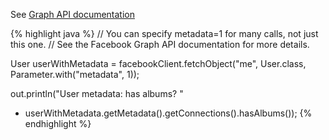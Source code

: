 See <a target="_blank" href="http://developers.facebook.com/docs/api#reading">Graph API documentation</a>

{% highlight java %}
// You can specify metadata=1 for many calls, not just this one.
// See the Facebook Graph API documentation for more details.

User userWithMetadata =
  facebookClient.fetchObject("me", User.class, Parameter.with("metadata", 1));

out.println("User metadata: has albums? "
  + userWithMetadata.getMetadata().getConnections().hasAlbums());
{% endhighlight %}